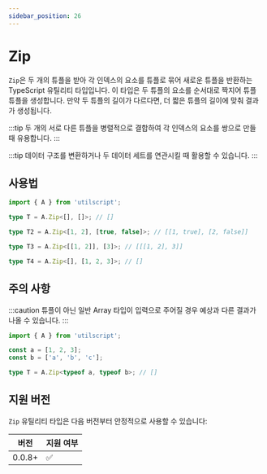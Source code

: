 ```yaml
---
sidebar_position: 26
---
```


# Zip

`Zip`은 두 개의 튜플을 받아 각 인덱스의 요소를 튜플로 묶어 새로운 튜플을 반환하는 TypeScript 유틸리티 타입입니다. 이 타입은 두 튜플의 요소를 순서대로 짝지어 튜플 튜플을 생성합니다. 만약 두 튜플의 길이가 다르다면, 더 짧은 튜플의 길이에 맞춰 결과가 생성됩니다.

:::tip
두 개의 서로 다른 튜플을 병렬적으로 결합하여 각 인덱스의 요소를 쌍으로 만들 때 유용합니다.
:::

:::tip
데이터 구조를 변환하거나 두 데이터 세트를 연관시킬 때 활용할 수 있습니다.
:::

## 사용법

```ts
import { A } from 'utilscript';

type T = A.Zip<[], []>; // []

type T2 = A.Zip<[1, 2], [true, false]>; // [[1, true], [2, false]]

type T3 = A.Zip<[[1, 2]], [3]>; // [[[1, 2], 3]]

type T4 = A.Zip<[], [1, 2, 3]>; // []
```

## 주의 사항

:::caution
튜플이 아닌 일반 Array 타입이 입력으로 주어질 경우 예상과 다른 결과가 나올 수 있습니다.
:::

```ts
import { A } from 'utilscript';

const a = [1, 2, 3];
const b = ['a', 'b', 'c'];

type T = A.Zip<typeof a, typeof b>; // []
```

## 지원 버전

`Zip` 유틸리티 타입은 다음 버전부터 안정적으로 사용할 수 있습니다:

| 버전   | 지원 여부 |
| ------ | --------- |
| 0.0.8+ | ✅        |
